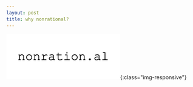 ```yaml
---
layout: post
title: why nonrational?
---
```


![anagram](/assets/images/anagram.gif){:class="img-responsive"}
